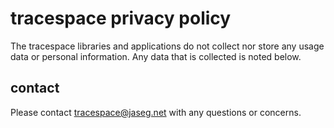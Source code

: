 # tracespace privacy policy

The tracespace libraries and applications do not collect nor store any usage data or personal information. Any data that is collected is noted below.

## contact

Please contact <tracespace@jaseg.net> with any questions or concerns.
